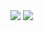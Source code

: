 <img src="https://capsule-render.vercel.app/api?type=wave&color=auto&height=15&section=footer&text=텍스트&fontSize=0" />
<img src="https://capsule-render.vercel.app/api?type=wave&color=auto&height=15&section=footer&text=텍스트&fontSize=0" />
<!--
**MoonSihyeon/MoonSihyeon** is a ✨ _special_ ✨ repository because its `README.md` (this file) appears on your GitHub profile.

Here are some ideas to get you started:

- 🔭 I’m currently working on ...
- 🌱 I’m currently learning ...
- 👯 I’m looking to collaborate on ...
- 🤔 I’m looking for help with ...
- 💬 Ask me about ...
- 📫 How to reach me: ...
- 😄 Pronouns: ...
- ⚡ Fun fact: ...
-->
